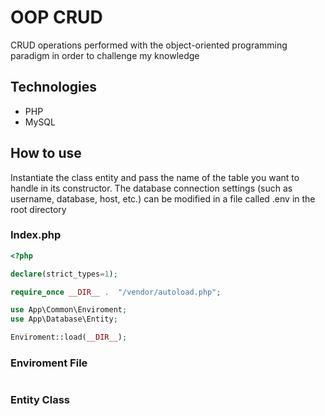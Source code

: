 # OOP CRUD
CRUD operations performed with the object-oriented programming paradigm in order to challenge my knowledge

## Technologies
- PHP
- MySQL

## How to use
Instantiate the class entity and pass the name of the table you want to handle in its constructor. The database connection settings (such as username, database, host, etc.) can be modified in a file called .env in the root directory


### Index.php
```php
<?php

declare(strict_types=1);

require_once __DIR__ .  "/vendor/autoload.php";

use App\Common\Enviroment;
use App\Database\Entity;

Enviroment::load(__DIR__);

```

### Enviroment File
```php
```

### Entity Class
```php
```

